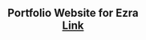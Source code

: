 <h2 align="center">
  Portfolio Website for Ezra<br/>
  <a href="https://ezdev21.netlify.app/" target="_blank">Link</a>
</h2>